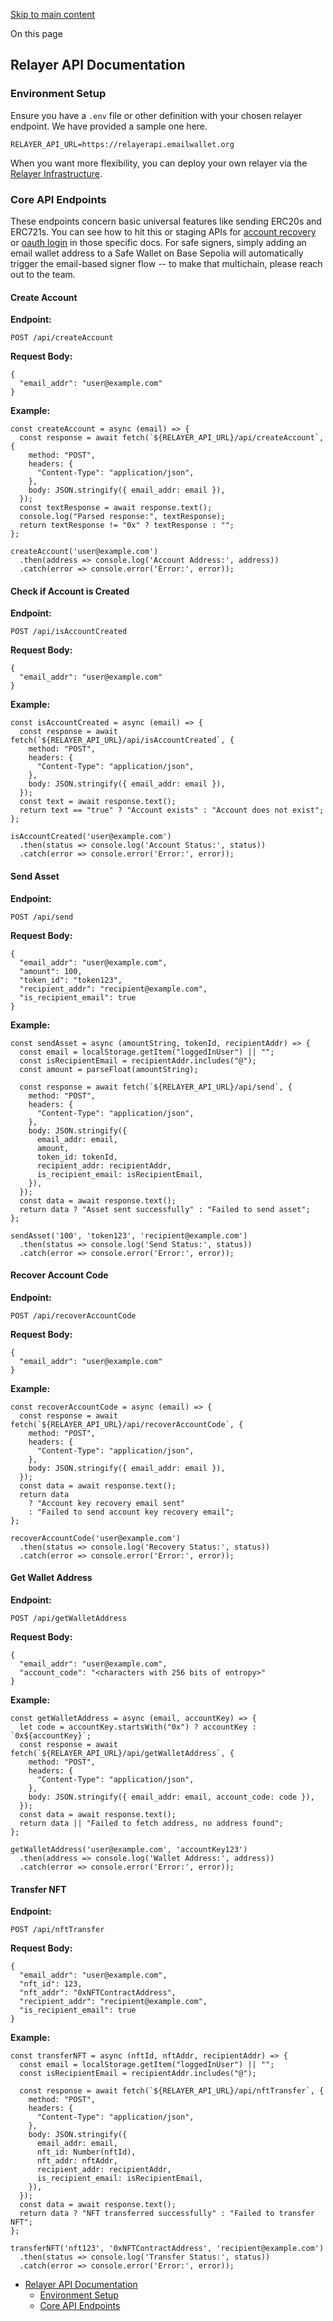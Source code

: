 [Skip to main content](https://docs.zk.email/email-wallet/api-documentation#__docusaurus_skipToContent_fallback)

On this page

## Relayer API Documentation [​](https://docs.zk.email/email-wallet/api-documentation\#relayer-api-documentation "Direct link to Relayer API Documentation")

### Environment Setup [​](https://docs.zk.email/email-wallet/api-documentation\#environment-setup "Direct link to Environment Setup")

Ensure you have a `.env` file or other definition with your chosen relayer endpoint. We have provided a sample one here.

```codeBlockLines_e6Vv
RELAYER_API_URL=https://relayerapi.emailwallet.org

```

When you want more flexibility, you can deploy your own relayer via the [Relayer Infrastructure](https://docs.zk.email/email-wallet/relayer-infrastructure/overview).

### Core API Endpoints [​](https://docs.zk.email/email-wallet/api-documentation\#core-api-endpoints "Direct link to Core API Endpoints")

These endpoints concern basic universal features like sending ERC20s and ERC721s. You can see how to hit this or staging APIs for [account recovery](https://docs.zk.email/account-recovery/relayer-api/) or [oauth login](https://docs.zk.email/login-with-zk-email-oauth-api) in those specific docs. For safe signers, simply adding an email wallet address to a Safe Wallet on Base Sepolia will automatically trigger the email-based signer flow -- to make that multichain, please reach out to the team.

#### Create Account [​](https://docs.zk.email/email-wallet/api-documentation\#create-account "Direct link to Create Account")

**Endpoint:**

```codeBlockLines_e6Vv
POST /api/createAccount

```

**Request Body:**

```codeBlockLines_e6Vv
{
  "email_addr": "user@example.com"
}

```

**Example:**

```codeBlockLines_e6Vv
const createAccount = async (email) => {
  const response = await fetch(`${RELAYER_API_URL}/api/createAccount`, {
    method: "POST",
    headers: {
      "Content-Type": "application/json",
    },
    body: JSON.stringify({ email_addr: email }),
  });
  const textResponse = await response.text();
  console.log("Parsed response:", textResponse);
  return textResponse != "0x" ? textResponse : "";
};

createAccount('user@example.com')
  .then(address => console.log('Account Address:', address))
  .catch(error => console.error('Error:', error));

```

#### Check if Account is Created [​](https://docs.zk.email/email-wallet/api-documentation\#check-if-account-is-created "Direct link to Check if Account is Created")

**Endpoint:**

```codeBlockLines_e6Vv
POST /api/isAccountCreated

```

**Request Body:**

```codeBlockLines_e6Vv
{
  "email_addr": "user@example.com"
}

```

**Example:**

```codeBlockLines_e6Vv
const isAccountCreated = async (email) => {
  const response = await fetch(`${RELAYER_API_URL}/api/isAccountCreated`, {
    method: "POST",
    headers: {
      "Content-Type": "application/json",
    },
    body: JSON.stringify({ email_addr: email }),
  });
  const text = await response.text();
  return text == "true" ? "Account exists" : "Account does not exist";
};

isAccountCreated('user@example.com')
  .then(status => console.log('Account Status:', status))
  .catch(error => console.error('Error:', error));

```

#### Send Asset [​](https://docs.zk.email/email-wallet/api-documentation\#send-asset "Direct link to Send Asset")

**Endpoint:**

```codeBlockLines_e6Vv
POST /api/send

```

**Request Body:**

```codeBlockLines_e6Vv
{
  "email_addr": "user@example.com",
  "amount": 100,
  "token_id": "token123",
  "recipient_addr": "recipient@example.com",
  "is_recipient_email": true
}

```

**Example:**

```codeBlockLines_e6Vv
const sendAsset = async (amountString, tokenId, recipientAddr) => {
  const email = localStorage.getItem("loggedInUser") || "";
  const isRecipientEmail = recipientAddr.includes("@");
  const amount = parseFloat(amountString);

  const response = await fetch(`${RELAYER_API_URL}/api/send`, {
    method: "POST",
    headers: {
      "Content-Type": "application/json",
    },
    body: JSON.stringify({
      email_addr: email,
      amount,
      token_id: tokenId,
      recipient_addr: recipientAddr,
      is_recipient_email: isRecipientEmail,
    }),
  });
  const data = await response.text();
  return data ? "Asset sent successfully" : "Failed to send asset";
};

sendAsset('100', 'token123', 'recipient@example.com')
  .then(status => console.log('Send Status:', status))
  .catch(error => console.error('Error:', error));

```

#### Recover Account Code [​](https://docs.zk.email/email-wallet/api-documentation\#recover-account-code "Direct link to Recover Account Code")

**Endpoint:**

```codeBlockLines_e6Vv
POST /api/recoverAccountCode

```

**Request Body:**

```codeBlockLines_e6Vv
{
  "email_addr": "user@example.com"
}

```

**Example:**

```codeBlockLines_e6Vv
const recoverAccountCode = async (email) => {
  const response = await fetch(`${RELAYER_API_URL}/api/recoverAccountCode`, {
    method: "POST",
    headers: {
      "Content-Type": "application/json",
    },
    body: JSON.stringify({ email_addr: email }),
  });
  const data = await response.text();
  return data
    ? "Account key recovery email sent"
    : "Failed to send account key recovery email";
};

recoverAccountCode('user@example.com')
  .then(status => console.log('Recovery Status:', status))
  .catch(error => console.error('Error:', error));

```

#### Get Wallet Address [​](https://docs.zk.email/email-wallet/api-documentation\#get-wallet-address "Direct link to Get Wallet Address")

**Endpoint:**

```codeBlockLines_e6Vv
POST /api/getWalletAddress

```

**Request Body:**

```codeBlockLines_e6Vv
{
  "email_addr": "user@example.com",
  "account_code": "<characters with 256 bits of entropy>"
}

```

**Example:**

```codeBlockLines_e6Vv
const getWalletAddress = async (email, accountKey) => {
  let code = accountKey.startsWith("0x") ? accountKey : `0x${accountKey}`;
  const response = await fetch(`${RELAYER_API_URL}/api/getWalletAddress`, {
    method: "POST",
    headers: {
      "Content-Type": "application/json",
    },
    body: JSON.stringify({ email_addr: email, account_code: code }),
  });
  const data = await response.text();
  return data || "Failed to fetch address, no address found";
};

getWalletAddress('user@example.com', 'accountKey123')
  .then(address => console.log('Wallet Address:', address))
  .catch(error => console.error('Error:', error));

```

#### Transfer NFT [​](https://docs.zk.email/email-wallet/api-documentation\#transfer-nft "Direct link to Transfer NFT")

**Endpoint:**

```codeBlockLines_e6Vv
POST /api/nftTransfer

```

**Request Body:**

```codeBlockLines_e6Vv
{
  "email_addr": "user@example.com",
  "nft_id": 123,
  "nft_addr": "0xNFTContractAddress",
  "recipient_addr": "recipient@example.com",
  "is_recipient_email": true
}

```

**Example:**

```codeBlockLines_e6Vv
const transferNFT = async (nftId, nftAddr, recipientAddr) => {
  const email = localStorage.getItem("loggedInUser") || "";
  const isRecipientEmail = recipientAddr.includes("@");

  const response = await fetch(`${RELAYER_API_URL}/api/nftTransfer`, {
    method: "POST",
    headers: {
      "Content-Type": "application/json",
    },
    body: JSON.stringify({
      email_addr: email,
      nft_id: Number(nftId),
      nft_addr: nftAddr,
      recipient_addr: recipientAddr,
      is_recipient_email: isRecipientEmail,
    }),
  });
  const data = await response.text();
  return data ? "NFT transferred successfully" : "Failed to transfer NFT";
};

transferNFT('nft123', '0xNFTContractAddress', 'recipient@example.com')
  .then(status => console.log('Transfer Status:', status))
  .catch(error => console.error('Error:', error));

```

- [Relayer API Documentation](https://docs.zk.email/email-wallet/api-documentation#relayer-api-documentation)
  - [Environment Setup](https://docs.zk.email/email-wallet/api-documentation#environment-setup)
  - [Core API Endpoints](https://docs.zk.email/email-wallet/api-documentation#core-api-endpoints)
